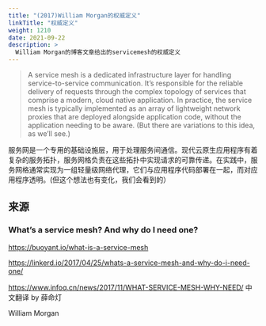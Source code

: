 ```yaml
---
title: "(2017)William Morgan的权威定义"
linkTitle: "权威定义"
weight: 1210
date: 2021-09-22
description: >
  William Morgan的博客文章给出的servicemesh的权威定义
---
```




> A service mesh is a dedicated infrastructure layer for handling service-to-service communication. It’s responsible for the reliable delivery of requests through the complex topology of services that comprise a modern, cloud native application. In practice, the service mesh is typically implemented as an array of lightweight network proxies that are deployed alongside application code, without the application needing to be aware. (But there are variations to this idea, as we’ll see.)

服务网是一个专用的基础设施层，用于处理服务间通信。现代云原生应用程序有着复杂的服务拓扑，服务网格负责在这些拓扑中实现请求的可靠传递。在实践中，服务网格通常实现为一组轻量级网络代理，它们与应用程序代码部署在一起，而对应用程序透明。(但这个想法也有变化，我们会看到的）



## 来源

### What’s a service mesh? And why do I need one?

https://buoyant.io/what-is-a-service-mesh

https://linkerd.io/2017/04/25/whats-a-service-mesh-and-why-do-i-need-one/

https://www.infoq.cn/news/2017/11/WHAT-SERVICE-MESH-WHY-NEED/ 中文翻译 by 薛命灯

William Morgan




